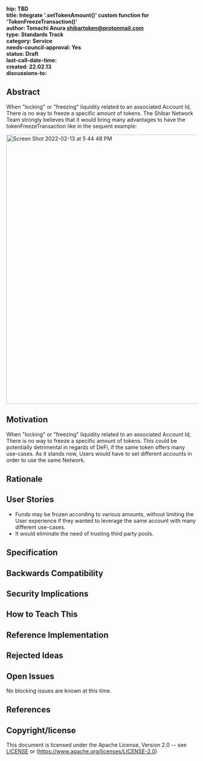 **hip: TBD </br>
title: Integrate '.setTokenAmount()' custom function for 'TokenFreezeTransaction()' </br>
author: Tomachi Anura [shibartoken@protonmail.com](mailto:shibartoken@protonmail.com)</br>
type: Standards Track</br>
category: Service</br>
needs-council-approval: Yes</br>
status: Draft</br>
last-call-date-time:</br>
created: 22.02.13</br>
discussions-to:**</br>

## Abstract

When "locking" or "freezing" liquidity related to an associated Account Id, There is no way to freeze a specific amount of tokens. The Shibar Network Team strongly believes that it would bring many advantages to have the tokenFreezeTransaction like in the sequent example:

<img width="711" alt="Screen Shot 2022-02-13 at 5 44 48 PM" src="https://user-images.githubusercontent.com/96840872/153778591-6ba9b8b7-92a7-4438-b9fb-23e77a469e4d.png">

## Motivation

When "locking" or "freezing" liquidity related to an associated Account Id, There is no way to freeze a specific amount of tokens. This could be potentially detrimental in regards of DeFi, if the same token offers many use-cases. As it stands now, Users would have to set different accounts in order to use the same Network.

## Rationale

## User Stories

- Funds may be frozen according to various amounts, without limiting the User experience if they wanted to leverage the same account with many different use-cases. 
- It would eliminate the need of trusting third party pools.

## Specification
## Backwards Compatibility
## Security Implications
## How to Teach This
## Reference Implementation
## Rejected Ideas
## Open Issues

No blocking issues are known at this time.
## References
## Copyright/license

This document is licensed under the Apache License, Version 2.0 -- see [LICENSE](https://github.com/hashgraph/hedera-improvement-proposal/LICENSE) or (https://www.apache.org/licenses/LICENSE-2.0)
